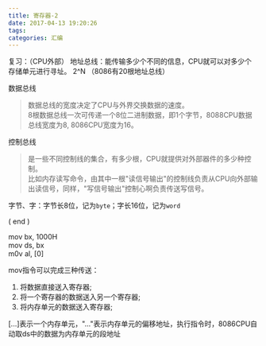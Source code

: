 ```yaml
---
title: 寄存器-2
date: 2017-04-13 19:20:26
tags:
categories: 汇编
---
```

复习：（CPU外部）
地址总线：能传输多少个不同的信息，CPU就可以对多少个存储单元进行寻址。
2^N （8086有20根地址总线）

<!-- more -->

数据总线
>数据总线的宽度决定了CPU与外界交换数据的速度。  
>8根数据总线一次可传递一个8位二进制数据，即1个字节，8088CPU数据总线宽度为8, 8086CPU宽度为16。

控制总线
>是一些不同控制线的集合，有多少根，CPU就提供对外部器件的多少种控制。  
>比如内存读写命令，由其中一根"读信号输出"的控制线负责从CPU向外部输出读信号，同样，"写信号输出"控制心啊负责传送写信号。

字节、字：字节长8位，记为`byte`；字长16位，记为`word`

( end )

mov bx, 1000H  
mov ds, bx  
m0v al, [0]  

mov指令可以完成三种传送：
1. 将数据直接送入寄存器;
2. 将一个寄存器的数据送入另一个寄存器;
3. 将内存单元的数据送入寄存器;  

[...]表示一个内存单元，"..."表示内存单元的偏移地址，执行指令时，8086CPU自动取ds中的数据为内存单元的段地址
